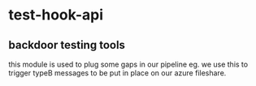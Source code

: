 # test-hook-api

## backdoor testing tools

this module is used to plug some gaps in our pipeline
eg. we use this to trigger typeB messages to be put in place on our azure fileshare.
